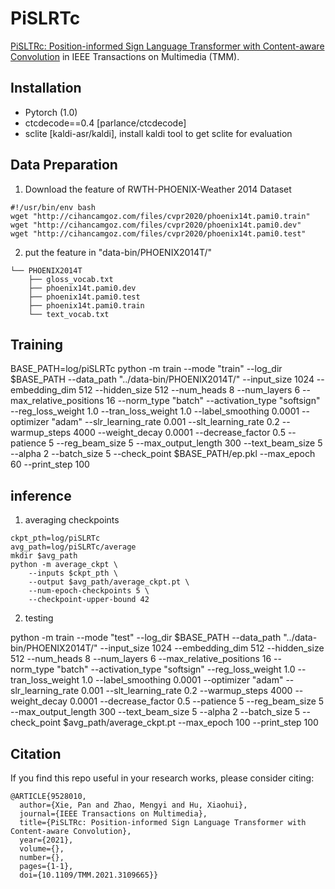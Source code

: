 # PiSLRTc

[PiSLTRc: Position-informed Sign Language Transformer with Content-aware Convolution](https://ieeexplore.ieee.org/document/9528010) in IEEE Transactions on Multimedia (TMM).

## Installation
- Pytorch (1.0)
- ctcdecode==0.4 [parlance/ctcdecode]
- sclite [kaldi-asr/kaldi], install kaldi tool to get sclite for evaluation

## Data Preparation
1. Download the feature of RWTH-PHOENIX-Weather 2014 Dataset
```
#!/usr/bin/env bash
wget "http://cihancamgoz.com/files/cvpr2020/phoenix14t.pami0.train"
wget "http://cihancamgoz.com/files/cvpr2020/phoenix14t.pami0.dev"
wget "http://cihancamgoz.com/files/cvpr2020/phoenix14t.pami0.test"
```
2. put the feature in "data-bin/PHOENIX2014T/"
```
└── PHOENIX2014T
    ├── gloss_vocab.txt
    ├── phoenix14t.pami0.dev
    ├── phoenix14t.pami0.test
    ├── phoenix14t.pami0.train
    └── text_vocab.txt 
```

## Training
BASE_PATH=log/piSLRTc
python -m train --mode "train" --log_dir $BASE_PATH --data_path "../data-bin/PHOENIX2014T/" --input_size 1024 --embedding_dim 512 --hidden_size 512 --num_heads 8 --num_layers 6 --max_relative_positions 16 --norm_type "batch" --activation_type "softsign" --reg_loss_weight 1.0 --tran_loss_weight 1.0 --label_smoothing 0.0001 --optimizer "adam" --slr_learning_rate 0.001 --slt_learning_rate 0.2 --warmup_steps 4000 --weight_decay 0.0001 --decrease_factor 0.5 --patience 5 --reg_beam_size 5 --max_output_length 300 --text_beam_size 5 --alpha 2 --batch_size 5 --check_point $BASE_PATH/ep.pkl --max_epoch 60 --print_step 100

## inference
1. averaging checkpoints

```
ckpt_pth=log/piSLRTc
avg_path=log/piSLRTc/average
mkdir $avg_path
python -m average_ckpt \
    --inputs $ckpt_pth \
    --output $avg_path/average_ckpt.pt \
    --num-epoch-checkpoints 5 \
    --checkpoint-upper-bound 42
```

2. testing

python -m train --mode "test" --log_dir $BASE_PATH --data_path "../data-bin/PHOENIX2014T/" --input_size 1024 --embedding_dim 512 --hidden_size 512 --num_heads 8 --num_layers 6 --max_relative_positions 16 --norm_type "batch" --activation_type "softsign" --reg_loss_weight 1.0 --tran_loss_weight 1.0 --label_smoothing 0.0001 --optimizer "adam" --slr_learning_rate 0.001 --slt_learning_rate 0.2 --warmup_steps 4000 --weight_decay 0.0001 --decrease_factor 0.5 --patience 5 --reg_beam_size 5 --max_output_length 300 --text_beam_size 5 --alpha 2 --batch_size 5 --check_point $avg_path/average_ckpt.pt --max_epoch 100 --print_step 100

## Citation
If you find this repo useful in your research works, please consider citing:
```
@ARTICLE{9528010,
  author={Xie, Pan and Zhao, Mengyi and Hu, Xiaohui},
  journal={IEEE Transactions on Multimedia}, 
  title={PiSLTRc: Position-informed Sign Language Transformer with Content-aware Convolution}, 
  year={2021},
  volume={},
  number={},
  pages={1-1},
  doi={10.1109/TMM.2021.3109665}}
```

